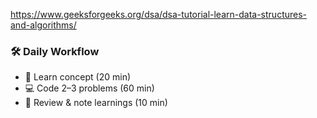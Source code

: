 
<!-- GFG Guide -->
https://www.geeksforgeeks.org/dsa/dsa-tutorial-learn-data-structures-and-algorithms/

### 🛠️ **Daily Workflow**
- 📖 Learn concept (20 min)
- 💻 Code 2–3 problems (60 min)
- 📓 Review & note learnings (10 min)